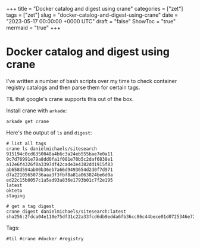 +++
title = "Docker catalog and digest using crane"
categories = ["zet"]
tags = ["zet"]
slug = "docker-catalog-and-digest-using-crane"
date = "2023-05-17 00:00:00 +0000 UTC"
draft = "false"
ShowToc = "true"
mermaid = "true"
+++

# Docker catalog and digest using crane

I've written a number of bash scripts over my time to check container registry
catalogs and then parse them for certain tags.

TIL that google's crane supports this out of the box.

Install crane with `arkade`:

```shell
arkade get crane
```

Here's the output of `ls` and `digest`:

```shell
# list all tags
crane ls danielmichaels/sitesearch
915194c0cd6350048a4b6c3a24eb555bae7e0a11
9c7d76991e79a8dd0fa1f081e70b5c2daf6838e1
a12e6f4326f0a3397df42cade3e4382dd1915f83
ab658d594ab00b36eb7a66d9493654d2d0f7d971
d7a22105650736aaa3f3fbf8a81a063824be6d0a
ed22c15b0057c1a5ad93a836e1793b01c7f2e195
latest
okteto
staging
```

```
# get a tag digest
crane digest danielmichaels/sitesearch:latest
sha256:2fdca04e110e75df31c22a33fcd6db9edda6fb36cc86c44bece01d0725346e72
```

Tags:

    #til #crane #docker #registry

